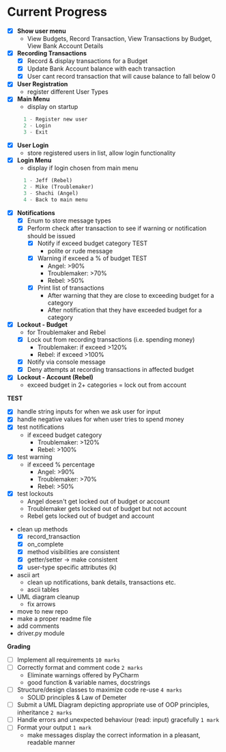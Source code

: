 Current Progress
================
- [x] **Show user menu**
  - View Budgets, Record Transaction, View Transactions by Budget, View Bank Account Details
- [x] **Recording Transactions**
  - [x] Record & display transactions for a Budget
  - [x] Update Bank Account balance with each transaction
  - [x] User cant record transaction that will cause balance to fall below 0
- [x] **User Registration**
  - register different User Types
- [x] **Main Menu**
  - display on startup
  ```python
    1 - Register new user
    2 - Login
    3 - Exit
  ```
- [x] **User Login**
  - store registered users in list, allow login functionality
- [x] **Login Menu**
  - display if login chosen from main menu
  ```python
    1 - Jeff (Rebel)
    2 - Mike (Troublemaker)
    3 - Shachi (Angel)
    4 - Back to main menu
  ```
- [x] **Notifications**
  - [x] Enum to store message types
  - [x] Perform check after transaction to see if warning or notification should be issued
    - [x] Notify if exceed budget category TEST
         - polite or rude message
    - [x] Warning if exceed a % of budget TEST
      - Angel: >90%
      - Troublemaker: >70%
      - Rebel: >50%
    - [x] Print list of transactions
        - After warning that they are close to exceeding budget for a category
        - After notification that they have exceeded budget for a category
  
- [x] **Lockout - Budget**
  - for Troublemaker and Rebel
  - [x] Lock out from recording transactions (i.e. spending money)
    - Troublemaker: if exceed >120%
    - Rebel: if exceed >100%
  - [x] Notify via console message
  - [x] Deny attempts at recording transactions in affected budget
  
- [x] **Lockout - Account (Rebel)**
    - exceed budget in 2+ categories = lock out from account
  
**TEST**
- [x] handle string inputs for when we ask user for input
- [x] handle negative values for when user tries to spend money
- [x] test notifications
  - if exceed budget category
      - Troublemaker: >120%
      - Rebel: >100%
- [x] test warning
  - if exceed % percentage
      - Angel: >90%
      - Troublemaker: >70%
      - Rebel: >50%
- [x] test lockouts
  - Angel doesn't get locked out of budget or account
  - Troublemaker gets locked out of budget but not account
  - Rebel gets locked out of budget and account
- clean up methods
  - [x] record_transaction
  - [x] on_complete
  - [x] method visibilities are consistent
  - [x] getter/setter -> make consistent
  - [x] user-type specific attributes (k)
  
- ascii art
  - clean up notifications, bank details, transactions etc.
  - ascii tables
- UML diagram cleanup
  - fix arrows
- move to new repo
- make a proper readme file
- add comments
- driver.py module

**Grading**
- [ ] Implement all requirements `10 marks`
- [ ] Correctly format and comment code `2 marks`
  - Eliminate warnings offered by PyCharm
  - good function & variable names, docstrings
- [ ] Structure/design classes to maximize code re-use `4 marks`
  - SOLID principles & Law of Demeter
- [ ] Submit a UML Diagram depicting appropriate use of OOP principles, inheritance `2 marks`
- [ ] Handle errors and unexpected behaviour (read: input) gracefully `1 mark`
- [ ] Format your output `1 mark`
  - make messages display the correct information in a pleasant, readable manner